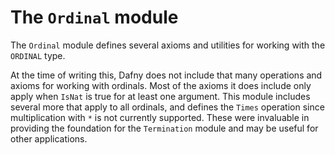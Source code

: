 # The `Ordinal` module

The `Ordinal` module defines several axioms and utilities for working with the `ORDINAL` type.

At the time of writing this, Dafny does not include that many operations and axioms
for working with ordinals.
Most of the axioms it does include only apply when `IsNat` is true for at least one argument.
This module includes several more that apply to all ordinals,
and defines the `Times` operation since multiplication with `*` is not currently supported.
These were invaluable in providing the foundation for the `Termination` module
and may be useful for other applications.
